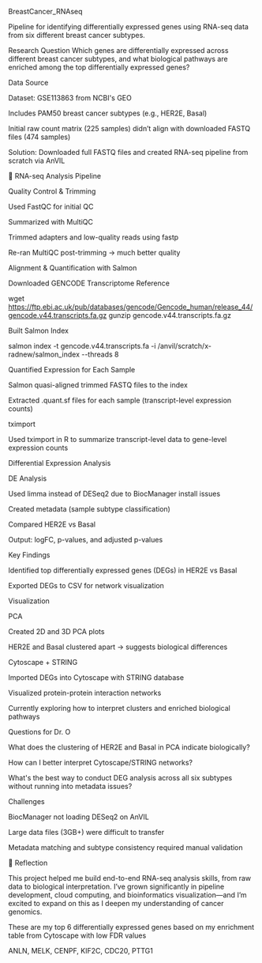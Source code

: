 BreastCancer_RNAseq

Pipeline for identifying differentially expressed genes using RNA-seq data from six different breast cancer subtypes.

Research Question
Which genes are differentially expressed across different breast cancer subtypes, and what biological pathways are enriched among the top differentially expressed genes?


Data Source

Dataset: GSE113863 from NCBI's GEO

Includes PAM50 breast cancer subtypes (e.g., HER2E, Basal)

Initial raw count matrix (225 samples) didn’t align with downloaded FASTQ files (474 samples)

Solution: Downloaded full FASTQ files and created RNA-seq pipeline from scratch via AnVIL

🔬 RNA-seq Analysis Pipeline

 Quality Control & Trimming

Used FastQC for initial QC

Summarized with MultiQC

Trimmed adapters and low-quality reads using fastp

Re-ran MultiQC post-trimming → much better quality

Alignment & Quantification with Salmon

Downloaded GENCODE Transcriptome Reference

wget https://ftp.ebi.ac.uk/pub/databases/gencode/Gencode_human/release_44/gencode.v44.transcripts.fa.gz
gunzip gencode.v44.transcripts.fa.gz

Built Salmon Index

salmon index -t gencode.v44.transcripts.fa -i /anvil/scratch/x-radnew/salmon_index --threads 8

Quantified Expression for Each Sample

Salmon quasi-aligned trimmed FASTQ files to the index

Extracted .quant.sf files for each sample (transcript-level expression counts)

tximport

Used tximport in R to summarize transcript-level data to gene-level expression counts

 Differential Expression Analysis

 DE Analysis

Used limma instead of DESeq2 due to BiocManager install issues

Created metadata (sample subtype classification)

Compared HER2E vs Basal

Output: logFC, p-values, and adjusted p-values

 Key Findings

Identified top differentially expressed genes (DEGs) in HER2E vs Basal

Exported DEGs to CSV for network visualization

 Visualization

 PCA

Created 2D and 3D PCA plots

HER2E and Basal clustered apart → suggests biological differences

 Cytoscape + STRING

Imported DEGs into Cytoscape with STRING database

Visualized protein-protein interaction networks

Currently exploring how to interpret clusters and enriched biological pathways

Questions for Dr. O

What does the clustering of HER2E and Basal in PCA indicate biologically?

How can I better interpret Cytoscape/STRING networks?

What's the best way to conduct DEG analysis across all six subtypes without running into metadata issues?

 Challenges

BiocManager not loading DESeq2 on AnVIL

Large data files (3GB+) were difficult to transfer

Metadata matching and subtype consistency required manual validation

🧠 Reflection

This project helped me build end-to-end RNA-seq analysis skills, from raw data to biological interpretation. I’ve grown significantly in pipeline development, cloud computing, and bioinformatics visualization—and I’m excited to expand on this as I deepen my understanding of cancer genomics.


These are my top 6 differentially expressed genes based on my enrichment table from Cytoscape with low FDR values 

ANLN, MELK, CENPF, KIF2C, CDC20, PTTG1




    

